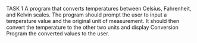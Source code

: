 TASK 1
A program that converts temperatures between Celsius, Fahrenheit, and Kelvin scales. The program should prompt the user to input a temperature value and the original unit of measurement. It should then convert the temperature to the other two units and display Conversion Program the converted values to the user.
